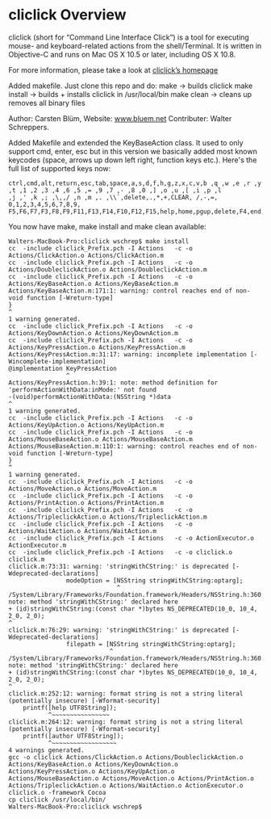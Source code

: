 cliclick Overview
=========================

cliclick (short for “Command Line Interface Click”) is a tool for executing mouse- and keyboard-related actions from the shell/Terminal. It is written in Objective-C and runs on Mac OS X 10.5 or later, including OS X 10.8.

For more information, please take a look at [cliclick’s homepage](http://www.bluem.net/jump/cliclick/)

Added makefile. Just clone this repo and do:
make -> builds cliclick
make install -> builds + installs cliclick in /usr/local/bin
make clean -> cleans up removes all binary files

Author: Carsten Blüm, Website: www.bluem.net 
Contributer: Walter Schreppers.

Added Makefile and extended the KeyBaseAction class. It used to only support cmd, enter, esc but in this version we basically added most
known keycodes (space, arrows up down left right, function keys etc.). Here's the full list of supported keys now:
``` 
ctrl,cmd,alt,return,esc,tab,space,a,s,d,f,h,g,z,x,c,v,b ,q ,w ,e ,r ,y ,t ,1 ,2 ,3 ,4 ,6 ,5 ,= ,9 ,7 ,- ,8 ,0 ,] ,o ,u ,[ ,i ,p ,l 
,j ,' ,k ,; ,\,,/ ,n ,m ,. ,\\`,delete,.,*,+,CLEAR, /,-,=, 0,1,2,3,4,5,6,7,8,9,
F5,F6,F7,F3,F8,F9,F11,F13,F14,F10,F12,F15,help,home,pgup,delete,F4,end,F2,pgdown,F1,left,right,down
```

You now have make, make install and make clean available:
```
Walters-MacBook-Pro:cliclick wschrep$ make install
cc  -include cliclick_Prefix.pch -I Actions   -c -o Actions/ClickAction.o Actions/ClickAction.m
cc  -include cliclick_Prefix.pch -I Actions   -c -o Actions/DoubleclickAction.o Actions/DoubleclickAction.m
cc  -include cliclick_Prefix.pch -I Actions   -c -o Actions/KeyBaseAction.o Actions/KeyBaseAction.m
Actions/KeyBaseAction.m:171:1: warning: control reaches end of non-void function [-Wreturn-type]
}
^
1 warning generated.
cc  -include cliclick_Prefix.pch -I Actions   -c -o Actions/KeyDownAction.o Actions/KeyDownAction.m
cc  -include cliclick_Prefix.pch -I Actions   -c -o Actions/KeyPressAction.o Actions/KeyPressAction.m
Actions/KeyPressAction.m:31:17: warning: incomplete implementation [-Wincomplete-implementation]
@implementation KeyPressAction
                ^
Actions/KeyPressAction.h:39:1: note: method definition for 'performActionWithData:inMode:' not found
-(void)performActionWithData:(NSString *)data
^
1 warning generated.
cc  -include cliclick_Prefix.pch -I Actions   -c -o Actions/KeyUpAction.o Actions/KeyUpAction.m
cc  -include cliclick_Prefix.pch -I Actions   -c -o Actions/MouseBaseAction.o Actions/MouseBaseAction.m
Actions/MouseBaseAction.m:110:1: warning: control reaches end of non-void function [-Wreturn-type]
}
^
1 warning generated.
cc  -include cliclick_Prefix.pch -I Actions   -c -o Actions/MoveAction.o Actions/MoveAction.m
cc  -include cliclick_Prefix.pch -I Actions   -c -o Actions/PrintAction.o Actions/PrintAction.m
cc  -include cliclick_Prefix.pch -I Actions   -c -o Actions/TripleclickAction.o Actions/TripleclickAction.m
cc  -include cliclick_Prefix.pch -I Actions   -c -o Actions/WaitAction.o Actions/WaitAction.m
cc  -include cliclick_Prefix.pch -I Actions   -c -o ActionExecutor.o ActionExecutor.m
cc  -include cliclick_Prefix.pch -I Actions   -c -o cliclick.o cliclick.m
cliclick.m:73:31: warning: 'stringWithCString:' is deprecated [-Wdeprecated-declarations]
                modeOption = [NSString stringWithCString:optarg];
                              ^
/System/Library/Frameworks/Foundation.framework/Headers/NSString.h:360:1: note: method 'stringWithCString:' declared here
+ (id)stringWithCString:(const char *)bytes NS_DEPRECATED(10_0, 10_4, 2_0, 2_0);
^
cliclick.m:76:29: warning: 'stringWithCString:' is deprecated [-Wdeprecated-declarations]
                filepath = [NSString stringWithCString:optarg];
                            ^
/System/Library/Frameworks/Foundation.framework/Headers/NSString.h:360:1: note: method 'stringWithCString:' declared here
+ (id)stringWithCString:(const char *)bytes NS_DEPRECATED(10_0, 10_4, 2_0, 2_0);
^
cliclick.m:252:12: warning: format string is not a string literal (potentially insecure) [-Wformat-security]
    printf([help UTF8String]);
           ^~~~~~~~~~~~~~~~~
cliclick.m:264:12: warning: format string is not a string literal (potentially insecure) [-Wformat-security]
    printf([author UTF8String]);    
           ^~~~~~~~~~~~~~~~~~~
4 warnings generated.
gcc -o cliclick Actions/ClickAction.o Actions/DoubleclickAction.o Actions/KeyBaseAction.o Actions/KeyDownAction.o Actions/KeyPressAction.o Actions/KeyUpAction.o Actions/MouseBaseAction.o Actions/MoveAction.o Actions/PrintAction.o Actions/TripleclickAction.o Actions/WaitAction.o ActionExecutor.o cliclick.o -framework Cocoa
cp cliclick /usr/local/bin/
Walters-MacBook-Pro:cliclick wschrep$ 
```
